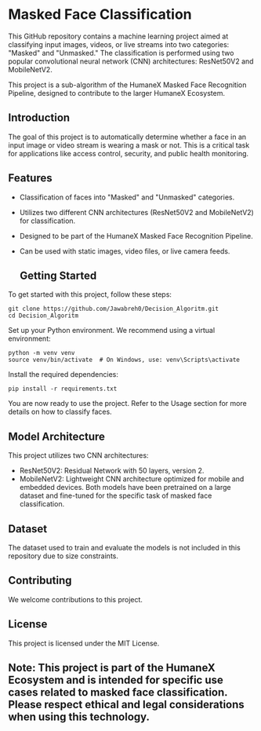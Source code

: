 # Masked Face Classification

This GitHub repository contains a machine learning project aimed at classifying input images, videos, or live streams into two categories: "Masked" and "Unmasked." The classification is performed using two popular convolutional neural network (CNN) architectures: ResNet50V2 and MobileNetV2.

This project is a sub-algorithm of the HumaneX Masked Face Recognition Pipeline, designed to contribute to the larger HumaneX Ecosystem.

## Introduction
The goal of this project is to automatically determine whether a face in an input image or video stream is wearing a mask or not. This is a critical task for applications like access control, security, and public health monitoring.

## Features
- Classification of faces into "Masked" and "Unmasked" categories.
- Utilizes two different CNN architectures (ResNet50V2 and MobileNetV2) for classification.
- Designed to be part of the HumaneX Masked Face Recognition Pipeline.
- Can be used with static images, video files, or live camera feeds.

  ## Getting Started
To get started with this project, follow these steps:

```bach
git clone https://github.com/Jawabreh0/Decision_Algoritm.git
cd Decision_Algoritm
```
Set up your Python environment. We recommend using a virtual environment:

```bach
python -m venv venv
source venv/bin/activate  # On Windows, use: venv\Scripts\activate
```
Install the required dependencies:

```bach
pip install -r requirements.txt
```

You are now ready to use the project. Refer to the Usage section for more details on how to classify faces.

## Model Architecture
This project utilizes two CNN architectures:

- ResNet50V2: Residual Network with 50 layers, version 2.
- MobileNetV2: Lightweight CNN architecture optimized for mobile and embedded devices.
Both models have been pretrained on a large dataset and fine-tuned for the specific task of masked face classification.

## Dataset
The dataset used to train and evaluate the models is not included in this repository due to size constraints.

## Contributing
We welcome contributions to this project.

## License
This project is licensed under the MIT License.

## Note: This project is part of the HumaneX Ecosystem and is intended for specific use cases related to masked face classification. Please respect ethical and legal considerations when using this technology.
